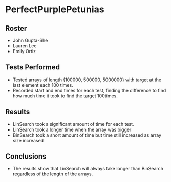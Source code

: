 # PerfectPurplePetunias

## Roster
* John Gupta-She
* Lauren Lee
* Emily Ortiz

## Tests Performed
* Tested arrays of length {100000, 500000, 5000000} with target at the last element each 100 times.
* Recorded start and end times for each test, finding the difference to find how much time it took to find the target 100times.

## Results
* LinSearch took a significant amount of time for each test.
* LinSearch took a longer time when the array was bigger
* BinSearch took a short amount of time but time still increased as array size increased

## Conclusions
* The results show that LinSearch will always take longer than BinSearch regardless of the length of the arrays. 
